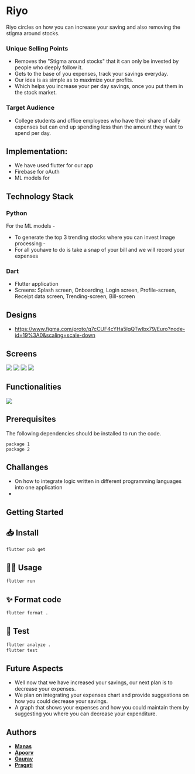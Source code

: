 # Riyo

Riyo circles on how you can increase your saving and also removing the stigma around stocks.

### Unique Selling Points

* Removes the "Stigma around stocks" that it can only be invested by people who deeply follow it.
* Gets to the base of you expenses, track your savings everyday.
* Our idea is as simple as to maximize your profits.
* Which helps you increase your per day savings, once you put them in the stock market.

### Target Audience

* College students and office employees who have their share of daily expenses but can end up spending less than the amount they want to spend per day.

## Implementation: 

* We have used flutter for our app
* Firebase for oAuth
* ML models for 

## Technology Stack  

### Python

For the ML models - 
- To generate the top 3 trending stocks where you can invest
Image processing -
- For all youhave to do is take a snap of your bill and we will record your expenses

### Dart

- Flutter application
- Screens: Splash screen, Onboarding, Login screen, Profile-screen, Receipt data screen, Trending-screen, Bill-screen

## Designs

- https://www.figma.com/proto/q7cCUF4cYHa5IgQTwIbx79/Euro?node-id=19%3A0&scaling=scale-down

## Screens

<p float="left">
  <img src="https://i.imgur.com/KzrjiRz.jpg">
  <img src="https://i.imgur.com/cOuOOLY.jpg">
  <img src="https://i.imgur.com/5DqSOR7.jpg">
  <img src="https://i.imgur.com/LNgsArZ.jpg">
</p>

## Functionalities
<img src="https://i.imgur.com/N4h9yHe.jpg" >
  

## Prerequisites

The following dependencies should be installed to run the code. 

```
package 1
package 2
```

## Challanges

- On how to integrate logic written in different programming languages into one application 
- 

## Getting Started


## 📥 Install

```sh
flutter pub get
```

## 👷‍♂️ Usage

```sh
flutter run
```

## ✨ Format code

```sh
flutter format .
```

## 🧪 Test

```sh
flutter analyze .
flutter test
```
  

## Future Aspects

* Well now that we have increased your savings, our next plan is to decrease your expenses.
* We plan on integrating your expenses chart and provide suggestions on how you could decrease your savings.
* A graph that shows your expenses and how you could maintain them by suggesting you where you can decrease your expenditure.

## Authors
* [**Manas**](https://github.com/manas1820) 
* [**Apoorv**](https://github.com/author2)
* [**Gaurav**](https://github.com/author2)
* [**Pragati**](https://github.com/pragati1610)
 
